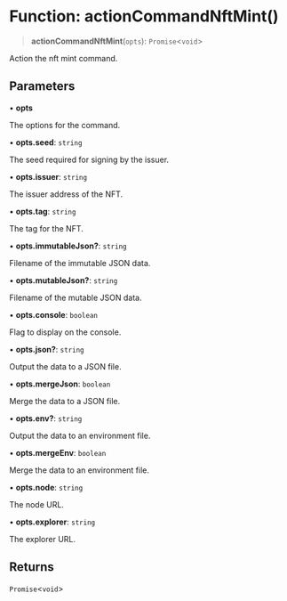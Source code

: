# Function: actionCommandNftMint()

> **actionCommandNftMint**(`opts`): `Promise`\<`void`\>

Action the nft mint command.

## Parameters

• **opts**

The options for the command.

• **opts.seed**: `string`

The seed required for signing by the issuer.

• **opts.issuer**: `string`

The issuer address of the NFT.

• **opts.tag**: `string`

The tag for the NFT.

• **opts.immutableJson?**: `string`

Filename of the immutable JSON data.

• **opts.mutableJson?**: `string`

Filename of the mutable JSON data.

• **opts.console**: `boolean`

Flag to display on the console.

• **opts.json?**: `string`

Output the data to a JSON file.

• **opts.mergeJson**: `boolean`

Merge the data to a JSON file.

• **opts.env?**: `string`

Output the data to an environment file.

• **opts.mergeEnv**: `boolean`

Merge the data to an environment file.

• **opts.node**: `string`

The node URL.

• **opts.explorer**: `string`

The explorer URL.

## Returns

`Promise`\<`void`\>
